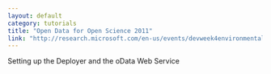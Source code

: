 ```yaml
---
layout: default
category: tutorials
title: "Open Data for Open Science 2011"
link: "http://research.microsoft.com/en-us/events/devweek4environmentalresearch/default.aspx"
---
```

Setting up the Deployer and the oData Web Service
